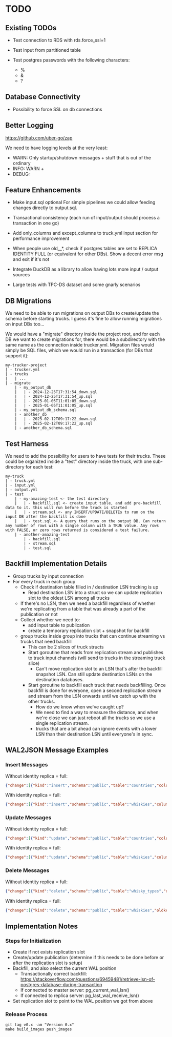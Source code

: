 # TODO

## Existing TODOs

- Test connection to RDS with rds.force_ssl=1
- Test input from partitioned table

- Test postgres passwords with the following characters:
  - %
  - &
  - ?

## Database Connectivity

- Possibility to force SSL on db connections

## Better Logging
https://github.com/uber-go/zap

We need to have logging levels at the very least:
- WARN: Only startup/shutdown messages + stuff that is out of the ordinary
- INFO: WARN + 
- DEBUG: 

## Feature Enhancements

- Make input.sql optional
  For simple pipelines we could allow feeding changes directly to output.sql.

- Transactional consistency (each run of input/output should process a transaction in one go)
- Add only_columns and except_columns to truck.yml input section for performance improvement
- When people use old__*, check if postgres tables are set to REPLICA IDENTITY FULL (or equivalent for other DBs). Show a decent error msg and exit if it's not
- Integrate DuckDB as a library to allow having lots more input / output sources
- Large tests with TPC-DS dataset and some gnarly scenarios

## DB Migrations

We need to be able to run migrations on output DBs to create/update the schema
before starting trucks. I guess it's fine to allow running migrations on input
DBs too...

We would have a "migrate" directory inside the project root, and for each DB we
want to create migrations for, there would be a subdirectory with the same name
as the connection inside trucker.yml. Migration files would simply be SQL files,
which we would run in a transaction (for DBs that support it):

```
my-trucker-project
| - trucker.yml
| - trucks
|   | ...
| - migrate
    | - my_output_db
    |   | - 2024-12-25T17:31:54_down.sql
    |   | - 2024-12-25T17:31:54_up.sql
    |   | - 2025-01-05T11:01:05_down.sql
    |   | - 2025-01-05T11:01:05_up.sql
    | - my_output_db_schema.sql
    | - another_db
    |   | - 2025-02-12T09:17:22_down.sql
    |   | - 2025-02-12T09:17:22_up.sql
    | - another_db_schema.sql
```

## Test Harness

We need to add the possibility for users to have tests for their trucks. These
could be organized inside a "test" directory inside the truck, with one
sub-directory for each test:

```
my-truck
| - truck.yml
| - input.yml
| - output.yml
| - test
    | - my-amazing-test <- the test directory
    |   | - backfill.sql <- create input table, and add pre-backfill data to it. this will run before the truck is started
    |   | - stream.sql <- any INSERT/UPDATE/DELETEs to run on the input DB after the backfill is done
    |   | - test.sql <- A query that runs on the output DB. Can return any number of rows with a single column with a TRUE value. Any rows with FALSE, or zero rows returned is considered a test failure.
    | - another-amazing-test 
        | - backfill.sql
        | - stream.sql
        | - test.sql
```

## Backfill Implementation Details

- Group trucks by input connection
- For every truck in each group
  - Check if destination table filled in / destination LSN tracking is up
    - Read destination LSN into a struct so we can update replication slot to the oldest LSN among all trucks
  - If there's no LSN, then we need a backfill regardless of whether we're replicating from a table that was already a part of the publication or not
  - Collect whether we need to:
    - add input table to publication
    - create a temporary replication slot + snapshot for backfill
  - group trucks inside group into trucks that can continue streaming vs trucks that need backfill
    - This can be 2 slices of truck structs
    - Start goroutine that reads from replication stream and publishes to truck input channels (will send to trucks in the streaming truck slice)
      - Can't move replication slot to an LSN that's after the backfill snapshot LSN. Can still update destination LSNs on the destination databases.
    - Start goroutine to backfill each truck that needs backfilling. Once backfill is done for everyone, open a second replication stream and stream from the LSN onwards until we catch up with the other trucks.
      - How do we know when we've caught up?
      - We need to find a way to measure the distance, and when we're close we can just reboot all the trucks so we use a single replication stream.
      - trucks that are a bit ahead can ignore events with a lower LSN than their destination LSN until everyone's in sync.

## WAL2JSON Message Examples

### Insert Messages

Without identity replica = full:
```json
{"change":[{"kind":"insert","schema":"public","table":"countries","columnnames":["id","name"],"columntypes":["integer","text"],"columnvalues":[7,"a"]},{"kind":"insert","schema":"public","table":"countries","columnnames":["id","name"],"columntypes":["integer","text"],"columnvalues":[8,"b"]},{"kind":"insert","schema":"public","table":"countries","columnnames":["id","name"],"columntypes":["integer","text"],"columnvalues":[9,"c"]}]}
```

With identity replica = full:
```json
{"change":[{"kind":"insert","schema":"public","table":"whiskies","columnnames":["id","name","age","whisky_type_id"],"columntypes":["integer","text","integer","integer"],"columnvalues":[3,"a",12,1]},{"kind":"insert","schema":"public","table":"whiskies","columnnames":["id","name","age","whisky_type_id"],"columntypes":["integer","text","integer","integer"],"columnvalues":[4,"b",15,2]},{"kind":"insert","schema":"public","table":"whiskies","columnnames":["id","name","age","whisky_type_id"],"columntypes":["integer","text","integer","integer"],"columnvalues":[5,"c",18,3]}]}
```

### Update Messages

Without identity replica = full:
```json
{"change":[{"kind":"update","schema":"public","table":"countries","columnnames":["id","name"],"columntypes":["integer","text"],"columnvalues":[6,"boda"],"oldkeys":{"keynames":["id"],"keytypes":["integer"],"keyvalues":[6]}}]}
```

With identity replica = full:
```json
{"change":[{"kind":"update","schema":"public","table":"whiskies","columnnames":["id","name","age","whisky_type_id"],"columntypes":["integer","text","integer","integer"],"columnvalues":[1,"boda1",15,4],"oldkeys":{"keynames":["id","name","age","whisky_type_id"],"keytypes":["integer","text","integer","integer"],"keyvalues":[1,"Glenfiddich",15,4]}},{"kind":"update","schema":"public","table":"whiskies","columnnames":["id","name","age","whisky_type_id"],"columntypes":["integer","text","integer","integer"],"columnvalues":[3,"boda3",12,1],"oldkeys":{"keynames":["id","name","age","whisky_type_id"],"keytypes":["integer","text","integer","integer"],"keyvalues":[3,"a",12,1]}},{"kind":"update","schema":"public","table":"whiskies","columnnames":["id","name","age","whisky_type_id"],"columntypes":["integer","text","integer","integer"],"columnvalues":[4,"boda4",15,2],"oldkeys":{"keynames":["id","name","age","whisky_type_id"],"keytypes":["integer","text","integer","integer"],"keyvalues":[4,"b",15,2]}},{"kind":"update","schema":"public","table":"whiskies","columnnames":["id","name","age","whisky_type_id"],"columntypes":["integer","text","integer","integer"],"columnvalues":[5,"boda5",18,3],"oldkeys":{"keynames":["id","name","age","whisky_type_id"],"keytypes":["integer","text","integer","integer"],"keyvalues":[5,"c",18,3]}}]}
```

### Delete Messages

Without identity replica = full:
```json
{"change":[{"kind":"delete","schema":"public","table":"whisky_types","oldkeys":{"keynames":["id"],"keytypes":["integer"],"keyvalues":[1]}},{"kind":"delete","schema":"public","table":"whisky_types","oldkeys":{"keynames":["id"],"keytypes":["integer"],"keyvalues":[2]}},{"kind":"delete","schema":"public","table":"whisky_types","oldkeys":{"keynames":["id"],"keytypes":["integer"],"keyvalues":[3]}},{"kind":"delete","schema":"public","table":"whisky_types","oldkeys":{"keynames":["id"],"keytypes":["integer"],"keyvalues":[4]}},{"kind":"delete","schema":"public","table":"whisky_types","oldkeys":{"keynames":["id"],"keytypes":["integer"],"keyvalues":[5]}}]}
```

With identity replica = full:
```json
{"change":[{"kind":"delete","schema":"public","table":"whiskies","oldkeys":{"keynames":["id","name","age","whisky_type_id"],"keytypes":["integer","text","integer","integer"],"keyvalues":[1,"boda1",15,4]}},{"kind":"delete","schema":"public","table":"whiskies","oldkeys":{"keynames":["id","name","age","whisky_type_id"],"keytypes":["integer","text","integer","integer"],"keyvalues":[3,"boda3",12,1]}},{"kind":"delete","schema":"public","table":"whiskies","oldkeys":{"keynames":["id","name","age","whisky_type_id"],"keytypes":["integer","text","integer","integer"],"keyvalues":[4,"boda4",15,2]}},{"kind":"delete","schema":"public","table":"whiskies","oldkeys":{"keynames":["id","name","age","whisky_type_id"],"keytypes":["integer","text","integer","integer"],"keyvalues":[5,"boda5",18,3]}}]}
```

## Implementation Notes

### Steps for Initialization
- Create if not exists replication slot
- Create/update publication (determine if this needs to be done before or after the replication slot is setup)
- Backfill, and also select the current WAL position
  - Transactionally correct backfill: https://stackoverflow.com/questions/69459481/retrieve-lsn-of-postgres-database-during-transaction
  - If connected to master server: pg_current_wal_lsn()
  - If connected to replica server: pg_last_wal_receive_lsn()
- Set replication slot to point to the WAL position we got from above

### Release Process
```
git tag v0.x -am "Version 0.x"
make build_images push_images
```
